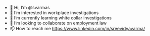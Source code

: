 - 👋 Hi, I’m @svarmas
- 👀 I’m interested in workplace investigations 
- 🌱 I’m currently learning white collar investigations
- 💞️ I’m looking to collaborate on employment law
- 📫 How to reach me https://www.linkedin.com/in/sreevidyavarma/

<!---
svarmas/svarmas is a ✨ special ✨ repository because its `README.md` (this file) appears on your GitHub profile.
You can click the Preview link to take a look at your changes.
--->

